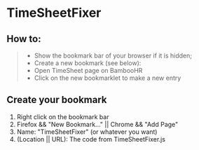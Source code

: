 # TimeSheetFixer

## How to:

> - Show the bookmark bar of your browser if it is hidden;
> - Create a new bookmark (see below): 
> - Open TimeSheet page on BambooHR
> - Click on the new bookmarklet to make a new entry

## Create your bookmark

1. Right click on the bookmark bar
2. Firefox && "New Bookmark..." || Chrome && "Add Page"
3. Name: "TimeSheetFixer" (or whatever you want)
4. (Location || URL): The code from TimeSheetFixer.js
